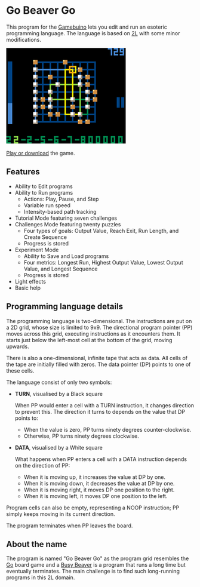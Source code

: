 # Go Beaver Go

This program for the [Gamebuino][] lets you edit and run an esoteric programming language.
The language is based on [2L][] with some minor modifications.

![Animated gif of a "Countdown" program](ExampleRun.gif)

[Play or download][GoBeaverGoGB] the game.

## Features

* Ability to Edit programs
* Ability to Run programs
  * Actions: Play, Pause, and Step
  * Variable run speed
  * Intensity-based path tracking
* Tutorial Mode featuring seven challenges
* Challenges Mode featuring twenty puzzles
  * Four types of goals: Output Value, Reach Exit, Run Length, and Create Sequence
  * Progress is stored
* Experiment Mode
  * Ability to Save and Load programs
  * Four metrics: Longest Run, Highest Output Value, Lowest Output Value, and Longest Sequence
  * Progress is stored
* Light effects
* Basic help

## Programming language details

The programming language is two-dimensional.
The instructions are put on a 2D grid, whose size is limited to 9x9.
The directional program pointer (PP) moves across this grid, executing instructions as it encounters them.
It starts just below the left-most cell at the bottom of the grid, moving upwards.

There is also a one-dimensional, infinite tape that acts as data.
All cells of the tape are initially filled with zeros.
The data pointer (DP) points to one of these cells.

The language consist of only two symbols:

*   **TURN**, visualised by a Black square

    When PP would enter a cell with a TURN instruction, it changes direction to prevent this.
    The direction it turns to depends on the value that DP points to:

    *   When the value is zero, PP turns ninety degrees counter-clockwise.
    *   Otherwise, PP turns ninety degrees clockwise.

*   **DATA**, visualised by a White square

    What happens when PP enters a cell with a DATA instruction depends on the direction of PP:

    *   When it is moving up, it increases the value at DP by one.
    *   When it is moving down, it decreases the value at DP by one.
    *   When it is moving right, it moves DP one position to the right.
    *   When it is moving left, it moves DP one position to the left.

Program cells can also be empty, representing a NOOP instruction;
PP simply keeps moving in its current direction.

The program terminates when PP leaves the board.

## About the name

The program is named "Go Beaver Go" as the program grid resembles the [Go][GoTerm] board game and
a [Busy Beaver][BusyBeaverTerm] is a program that runs a long time but eventually terminates. The
main challenge is to find such long-running programs in this 2L domain.

[BusyBeaverTerm]: https://en.wikipedia.org/wiki/Busy_beaver
[Gamebuino]: https://gamebuino.com
[GoBeaverGoGB]: https://gamebuino.com/creations/go-beaver-go
[GoTerm]: https://en.wikipedia.org/wiki/Go_(game)
[2L]: https://esolangs.org/wiki/2L
